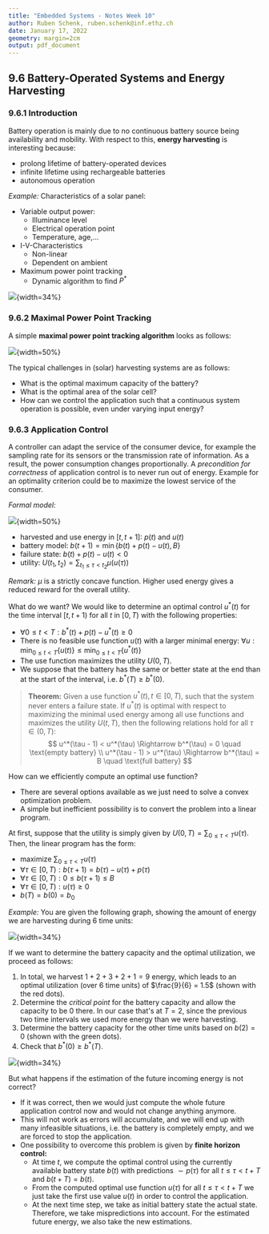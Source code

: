 ```yaml
---
title: "Embedded Systems - Notes Week 10"
author: Ruben Schenk, ruben.schenk@inf.ethz.ch
date: January 17, 2022
geometry: margin=2cm
output: pdf_document
---
```


## 9.6 Battery-Operated Systems and Energy Harvesting

### 9.6.1 Introduction

Battery operation is mainly due to no continuous battery source being availability and mobility. With respect to this, **energy harvesting** is interesting because:

- prolong lifetime of battery-operated devices
- infinite lifetime using rechargeable batteries
- autonomous operation

_Example:_ Characteristics of a solar panel:

- Variable output power:
    - Illuminance level
    - Electrical operation point
    - Temperature, age,...
- I-V-Characteristics
    - Non-linear
    - Dependent on ambient
- Maximum power point tracking
    - Dynamic algorithm to find $P^*$

![](./Figures/EBDS_Fig10-1.PNG){width=34%}

### 9.6.2 Maximal Power Point Tracking

A simple **maximal power point tracking algorithm** looks as follows:

![](./Figures/EBDS_Fig10-2.PNG){width=50%}

The typical challenges in (solar) harvesting systems are as follows:

- What is the optimal maximum capacity of the battery?
- What is the optimal area of the solar cell?
- How can we control the application such that a continuous system operation is possible, even under varying input energy?

### 9.6.3 Application Control

A controller can adapt the service of the consumer device, for example the sampling rate for its sensors or the transmission rate of information. As a result, the power consumption changes proportionally. A _precondition for correctness_ of application control is to never run out of energy. Example for an optimality criterion could be to maximize the lowest service of the consumer.

_Formal model:_

![](./Figures/EBDS_Fig10-3.PNG){width=50%}

- harvested and use energy in $[t, \, t+1]$: $p(t)$ and $u(t)$
- battery model: $b(t + 1) = \min\{b(t) + p(t) - u(t), \, B \}$
- failure state: $b(t) + p(t) - u(t) < 0$
- utility: $U(t_1, \, t_2) = \sum_{t_1 \leq \tau < t_2} \mu(u(\tau))$

_Remark:_ $\mu$ is a strictly concave function. Higher used energy gives a reduced reward for the overall utility.

What do we want? We would like to determine an optimal control $u^*(t)$ for the time interval $[t, \, t + 1)$ for all $t$ in $[0, \, T)$ with the following properties:

- $\forall 0 \leq t < T : b^*(t) + p(t) - u^*(t) \geq 0$
- There is no feasible use function $u(t)$ with a larger minimal energy: $\forall u : \min_{0 \leq t < T} \{u(t) \} \leq \min_{0 \leq t < T} \{u^*(t) \}$
- The use function maximizes the utility $U(0, \, T)$.
- We suppose that the battery has the same or better state at the end than at the start of the interval, i.e. $b^*(T) \geq b^*(0)$.

> **Theorem:** Given a use function $u^*(t), \, t \in [0, \, T),$ such that the system never enters a failure state. If $u^*(t)$ is optimal with respect to maximizing the minimal used energy among all use functions and maximizes the utility $U(t, \, T)$, then the following relations hold for all $\tau \in (0, \, T)$:
> $$
> u^*(\tau - 1) < u^*(\tau) \Rightarrow b^*(\tau) = 0 \quad \text{empty battery} \\
> u^*(\tau - 1) > u^*(\tau) \Rightarrow b^*(\tau) = B \quad \text{full battery}
> $$

How can we efficiently compute an optimal use function?

- There are several options available as we just need to solve a convex optimization problem.
- A simple but inefficient possibility is to convert the problem into a linear program.

At first, suppose that the utility is simply given by $U(0, \, T) = \sum_{0 \leq \tau < T} u(\tau)$. Then, the linear program has the form:

- maximize $\sum_{0 \leq \tau < T}u(\tau)$
- $\forall \tau \in [0, \, T) : b(\tau + 1) = b(\tau) - u(\tau) + p(\tau)$
- $\forall \tau \in [0, \, T) : 0 \leq b(\tau + 1) \leq B$
- $\forall \tau \in [0, \, T) : u(\tau) \geq 0$
- $b(T) = b(0) = b_0$

_Example:_ You are given the following graph, showing the amount of energy we are harvesting during 6 time units:

![](./Figures/EBDS_Fig10-4.PNG){width=34%}

If we want to determine the battery capacity and the optimal utilization, we proceed as follows:

1. In total, we harvest $1 + 2 + 3 + 2 + 1 = 9$ energy, which leads to an optimal utilization (over 6 time units) of $\frac{9}{6} = 1.5$ (shown with the red dots).
2. Determine the _critical point_ for the battery capacity and allow the capacity to be $0$ there. In our case that's at $T = 2$, since the previous two time intervals we used more energy than we were harvesting.
3. Determine the battery capacity for the other time units based on $b(2) = 0$ (shown with the green dots).
4. Check that $b^*(0) \geq b^*(T)$.

![](./Figures/EBDS_Fig10-5.PNG){width=34%}

But what happens if the estimation of the future incoming energy is not correct?

- If it was correct, then we would just compute the whole future application control now and would not change anything anymore.
- This will not work as errors will accumulate, and we will end up with many infeasible situations, i.e. the battery is completely empty, and we are forced to stop the application.
- One possibility to overcome this problem is given by **finite horizon control:**
    - At time $t$, we compute the optimal control using the currently available battery state $b(t)$ with predictions $\sim{p}(\tau)$ for all $t \leq \tau < t + T$ and $b(t + T) = b(t)$.
    - From the computed optimal use function $u(\tau)$ for all $t \leq \tau < t + T$ we just take the first use value $u(t)$ in order to control the application.
    - At the next time step, we take as initial battery state the actual state. Therefore, we take mispredictions into account. For the estimated future energy, we also take the new estimations.
